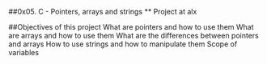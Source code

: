 ##0x05. C - Pointers, arrays and strings
** Project at alx

##Objectives of this project
What are pointers and how to use them
What are arrays and how to use them
What are the differences between pointers and arrays
How to use strings and how to manipulate them
Scope of variables
